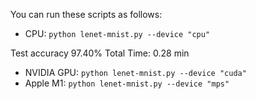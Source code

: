 You can run these scripts as follows:



- CPU: `python lenet-mnist.py --device "cpu"`


Test accuracy 97.40%
Total Time: 0.28 min


- NVIDIA GPU:  `python lenet-mnist.py --device "cuda"`
- Apple M1: `python lenet-mnist.py --device "mps"`






